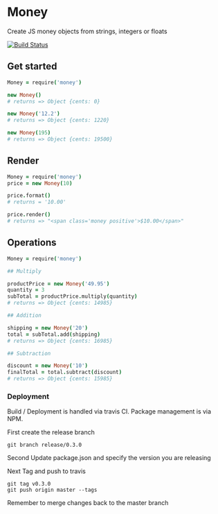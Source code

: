 # Money

Create JS money objects from strings, integers or floats

[![Build Status](https://travis-ci.org/sealink/money_beans.svg?branch=master)](https://travis-ci.org/sealink/money_beans)

## Get started

```coffee
Money = require('money')

new Money()
# returns => Object {cents: 0}

new Money('12.2')
# returns => Object {cents: 1220}

new Money(195)
# returns => Object {cents: 19500}

```

## Render

```coffee
Money = require('money')
price = new Money(10)

price.format()
# returns = '10.00'

price.render()
# returns => "<span class='money positive'>$10.00</span>"

```

## Operations

```coffee
Money = require('money')

## Multiply

productPrice = new Money('49.95')
quantity = 3
subTotal = productPrice.multiply(quantity)
# returns => Object {cents: 14985}

## Addition

shipping = new Money('20')
total = subTotal.add(shipping)
# returns => Object {cents: 16985}

## Subtraction

discount = new Money('10')
finalTotal = total.subtract(discount)
# returns => Object {cents: 15985}

```

### Deployment

Build / Deployment is handled via travis CI.
Package management is via NPM.

First create the release branch

```
git branch release/0.3.0
```

Second Update package.json and specify the version you are releasing

Next Tag and push to travis

```
git tag v0.3.0
git push origin master --tags
```

Remember to merge changes back to the master branch
